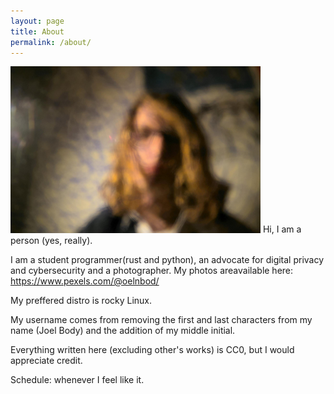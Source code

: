 ```yaml
---
layout: page
title: About
permalink: /about/
---
```

<img src="/assets/images/Other/me.jpg" alt="Me!" width="400"> 
Hi, I am a person (yes, really).

I am a student programmer(rust and python), an advocate for digital privacy and cybersecurity and a photographer. 
My photos areavailable here: https://www.pexels.com/@oelnbod/

My preffered distro is rocky Linux. 

My username comes from removing the first and last characters from my name (Joel Body) and the addition of my middle initial.

Everything written here (excluding other's works) is CC0, but I would appreciate credit. 

Schedule: whenever I feel like it.
